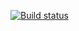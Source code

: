 [![Build status](https://ci.appveyor.com/api/projects/status/ycpdvacxjsatkbr3?svg=true)](https://ci.appveyor.com/project/juliauzbemb/arraybuffer)